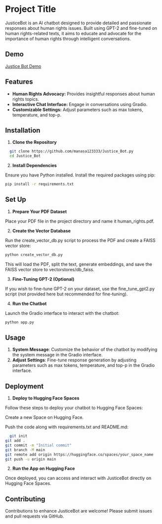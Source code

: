 
# Project Title

JusticeBot is an AI chatbot designed to provide detailed and passionate responses about human rights issues. Built using GPT-2 and fine-tuned on human rights-related texts, it aims to educate and advocate for the importance of human rights through intelligent conversations.


## Demo

[Justice Bot Demo](https://huggingface.co/spaces/Manasa1/Justice_Bot)


## Features

- **Human Rights Advocacy:** Provides insightful responses about human rights topics.
- **Interactive Chat Interface:** Engage in conversations using Gradio.
- **Customizable Settings:** Adjust parameters such as max tokens, temperature, and top-p.


## Installation

1. **Clone the Repository**

```bash
  git clone https://github.com/manasa123333/Justice_Bot.py
  cd Justice_Bot
```

2. **Install Dependencies**

Ensure you have Python installed. Install the required packages using pip:

```bash
pip install -r requirements.txt
```


    
## Set Up

1. **Prepare Your PDF Dataset**

Place your PDF file in the project directory and name it human_rights.pdf.

2. **Create the Vector Database**

Run the create_vector_db.py script to process the PDF and create a FAISS vector store:

```bash
python create_vector_db.py
```

This will load the PDF, split the text, generate embeddings, and save the FAISS vector store to vectorstores/db_faiss.

3. **Fine-Tuning GPT-2 (Optional)**

If you wish to fine-tune GPT-2 on your dataset, use the fine_tune_gpt2.py script (not provided here but recommended for fine-tuning).

4. **Run the Chatbot**

Launch the Gradio interface to interact with the chatbot:

```bash
python app.py
```
## Usage

1. **System Message**: Customize the behavior of the chatbot by modifying the system message in the Gradio interface.
2. **Adjust Settings**: Fine-tune response generation by adjusting parameters such as max tokens, temperature, and top-p in the Gradio interface.




## Deployment

1. **Deploy to Hugging Face Spaces**

Follow these steps to deploy your chatbot to Hugging Face Spaces:

Create a new Space on Hugging Face.

Push the code along with requirements.txt and README.md:

```bash
  git init
git add .
git commit -m "Initial commit"
git branch -M main
git remote add origin https://huggingface.co/spaces/your_space_name
git push -u origin main

```
2. **Run the App on Hugging Face**

Once deployed, you can access and interact with JusticeBot directly on Hugging Face Spaces.

## Contributing

Contributions to enhance JusticeBot are welcome! Please submit issues and pull requests via GitHub.



